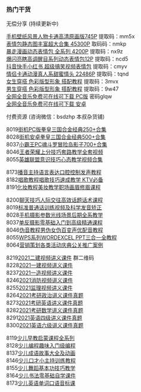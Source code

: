 ### 热门干货

无偿分享 (持续更新中)

[手机壁纸风景人物卡通高清原画版745P](https://pan.xunlei.com/s/VMhfR6rXdIPUQdi7HRnDTnSLA1) 提取码：mm5x   
[表情包静态图丰富超大合集   45300P](https://pan.xunlei.com/s/VMhfRH5tvUUNQkDeULnOL72-A1) 取码码：nmkp  
[暴走漫画动态表情包  全系列  4200P](https://pan.xunlei.com/s/VMhfR_D7zBFxHYHVLu21Cl2DA1) 提取码：nx9z  
[爆闪亮瞎高调醒目系列动态表情包12P](https://pan.xunlei.com/s/VMhfVYC4nYbx_miozLeW2ZebA1) 提取码：ncd5  
[抖音快手小红书 超级搞笑视频表情包](https://pan.xunlei.com/s/VMhlM1t1MhoQtA1gZRB-KxP6A1) 提取码：cmyv  
[情侣卡通动漫真人系甜蜜情头 22486P](https://pan.xunlei.com/s/VMhf_v6yf3dIJB3jZvogdXgsA1) 提取码：tqnd  
[女生穿搭  色彩版型形象   搭配教程](https://pan.xunlei.com/s/VMhl9J9emu9KNGc8BShE_zAcA1) 提取码：3mvx  
[男生穿搭  色彩版型形象   搭配教程](https://pan.xunlei.com/s/VMhl9X2L-72JWw1bNpDdIux_A1) 提取码：9w47  
[全网全音乐免费可在线可下载  PC版](https://www.lanzoui.com/b0bf2cfa) 密码glqw  
[全网全音乐免费可在线可下载  安卓](https://soso.lanzoux.com/b00nbytqj)  



付费资源 (咨询微信：bsdzhp  本叔杂货铺)

8019[街机PC版拳皇三国合金经典250+合集](https://pan.baidu.com/s/1tIgx0JZzvXaiSkMta2yshA)   
8028[街机安卓拳皇三国合金经典500+合集](https://pan.baidu.com/s/132tQIMkwgxzBqdGL2llhMQ)  
8037[小霸王PC魂斗罗冒险岛影子700+合集](https://pan.baidu.com/s/15sJ8YbelQD4uRrqogv6Yeg)  
8046[王者荣耀上分技巧套路教学全套视频](https://pan.baidu.com/s/1QkSdNcXS2cyeILHJt_Xm8w)  
8055[英雄联盟意识技巧心态教学视频合集](https://pan.baidu.com/s/14yqV5uFWbKr9kp6OAaGMiw)  

8173[播音主持语言表达口腔控制发声教程](https://pan.baidu.com/s/1EsAtURhFO3Tx8BwUA-bjJw)  
8182[唱歌教程唱歌技巧速成教学 KTV必备](https://pan.baidu.com/s/1j35b6inuCl4wyYcZeD9fvg)   
8191[化妆教程美妆教学职场画眉修眉课程](https://pan.baidu.com/s/1La8LNd-_-g9yxRak4w9Qlg)  

8200[聊天技巧人际交往高效话题话术课程](https://pan.baidu.com/s/1edPHViF_81GLEcrE0ebJow)   
8019[标准普通话训练视频及科学发音矫正](https://pan.baidu.com/s/1oGVeNouxGBUrIzGcbenjvw)   
8028[手机摄影参数光线场景后期全系教学](https://pan.baidu.com/s/1v6jysDLcNaJYSizNCMMCeg)   
8037[单反摄影零基础入门到高级精通课程](https://pan.baidu.com/s/1PiYtOeorbG2R8zvrDa9p4g)   
8046[伪音教程男伪女伪百变声优配音教程](https://pan.baidu.com/s/1-Swv3kJY057TxwGyjLYh3g)  
8055[WPS系列WORDEXCEL PPT三合一全教程](https://pan.baidu.com/s/1TGrhr2MrAIqvlwa0athtLw)   
8064[营销策划各类活动庆典公关推广案例](https://pan.baidu.com/s/1lOBzIxz_-ei9k63k_ly7fw)  

8219[2021二建视频讲义课件](https://pan.baidu.com/s/1rLPkKkCbs2Xv794GcVDfsg) 群二维码  
8228[2021一建视频讲义课件](https://pan.baidu.com/s/1TG8JYHCrcJ8dmJUAD_b75g)  
8237[2021一造视频讲义课件](https://pan.baidu.com/s/1YxQ_Vi-KxSguCwcjDTpb0g)  
8246[2021消防视频讲义课件](https://pan.baidu.com/s/1JDOlgQ5tmmPlUs704lRUFw)  
8255[2021监理视频讲义课件](https://pan.baidu.com/s/18KpXgfvOuzSzR2PX8vDOgQ)  
8264[2021考研政治讲义课件真题](https://pan.baidu.com/s/1HbS6dLBnVAJgfevwFAuZsQ)  
8273[2021考研英语讲义课件真题](https://pan.baidu.com/s/1ad6MYS8vCc7rvH28HIcHpg)  
8282[2021考研数学讲义课件真题](https://pan.baidu.com/s/1CdopwSEsW6pSHCwhOBbkzA)  
8291[2021英语四级讲义课件真题](https://pan.baidu.com/s/1cqvKKhwYI8UzrYjqqMejlQ)  
8300[2021英语六级讲义课件真题](https://pan.baidu.com/s/1hOcU2GYyYq1HZgBG_OYfmw)  

8119[少儿早教启蒙课程全系列](https://pan.baidu.com/s/1hwey1Jws9vaYiWBGpJPvBw)  
8128[少儿编程趣味入门级编程](https://pan.baidu.com/s/14Pgc-6hA0kSTPNOBGYztMA)  
8137[少儿成语故事大全及动画](https://pan.baidu.com/s/1UDFHEO4AtE_q7AnPhaz9oQ)  
8146[少儿口才小主持训练教程](https://pan.baidu.com/s/14ICDBq9Nf9cVkZEPZVBLAg)  
8155[少儿舞蹈基本功技巧教学](https://pan.baidu.com/s/1dyuZLsYVorJZsXn8t49Tsw)  
8164[少儿书法零基础自学课件](https://pan.baidu.com/s/1P1W-uqkdisrk2umTf-MlOg)  
8173[少儿英语单词口语音标课](https://pan.baidu.com/s/19jKavUVokdFjk5PQG6DwMQ)  




